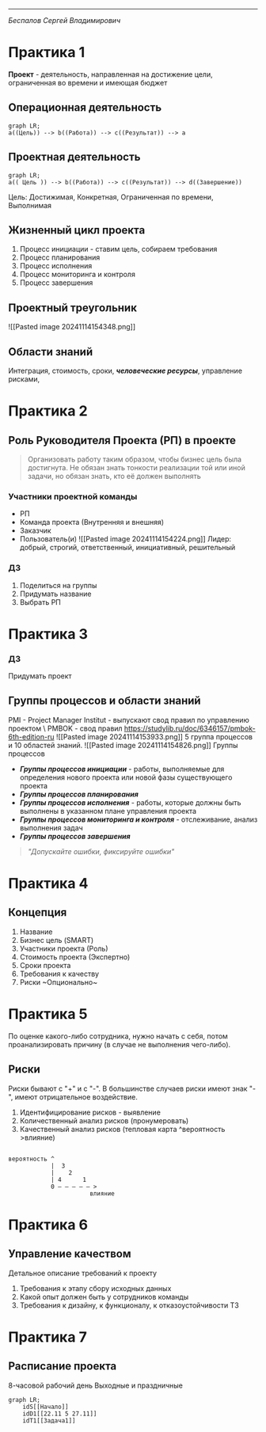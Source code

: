 
---
$Беспалов$ $Сергей$ $Владимирович$ 
# Практика 1
__Проект__ - деятельность, направленная на достижение цели, ограниченная во времени и имеющая бюджет
## Операционная деятельность
```mermaid
graph LR;
a((Цель)) --> b((Работа)) --> c((Результат)) --> a
```
## Проектная деятельность
```mermaid
graph LR;
a(( Цель )) --> b((Работа)) --> c((Результат)) --> d((Завершение))
```
Цель: Достижимая, Конкретная, Ограниченная по времени, Выполнимая

## Жизненный цикл проекта
1. Процесс инициации - ставим цель, собираем требования
2. Процесс планирования
3. Процесс исполнения
4. Процесс мониторинга и контроля
5. Процесс завершения
## Проектный треугольник
![[Pasted image 20241114154348.png]]

## Области знаний
Интеграция, стоимость, сроки, ___человеческие ресурсы___, управление рисками, 
# Практика 2
## Роль Руководителя Проекта (РП) в проекте
> Организовать работу таким образом, чтобы бизнес цель была достигнута. Не обязан знать тонкости реализации той или иной задачи, но обязан знать, кто её должен выполнять

### Участники проектной команды
- РП
- Команда проекта (Внутренняя и внешняя)
- Заказчик
- Пользователь(и)
![[Pasted image 20241114154224.png]]
Лидер: добрый, строгий, ответственный, инициативный, решительный 
### ДЗ
1. Поделиться на группы 
2. Придумать название 
3. Выбрать РП


# Практика 3
### ДЗ
Придумать проект
## Группы процессов и области знаний
PMI - Project Manager Institut - выпускают свод правил по управлению проектом \ 
PMBOK - свод правил
https://studylib.ru/doc/6346157/pmbok-6th-edition-ru
![[Pasted image 20241114153933.png]]
5 группа процессов и 10 областей знаний. 
![[Pasted image 20241114154826.png]]
Группы процессов 
- ***Группы процессов инициации*** - работы, выполняемые для определения нового проекта или новой фазы существующего проекта 
- ***Группы процессов планирования*** 
- ***Группы процессов исполнения*** - работы, которые должны быть выполнены в указанном плане управления проекта 
- ***Группы процессов мониторинга и контроля*** - отслеживание, анализ выполнения задач 
- ***Группы процессов завершения*** 

> *"Допускайте ошибки, фиксируйте ошибки"*

# Практика 4
## Концепция
1. Название 
2. Бизнес цель (SMART)
3. Участники проекта (Роль)
4. Стоимость проекта (Экспертно)
5. Сроки проекта
6. Требования к качеству
7. Риски ~Опционально~
# Практика 5
По оценке какого-либо сотрудника, нужно начать с себя, потом проанализировать причину (в случае не выполнения чего-либо). 
## Риски

Риски бывают с "+" и с "-".  В большинстве случаев риски имеют знак "-", имеют отрицательное воздействие.
1. Идентифицирование рисков - выявление
2. Количественный анализ рисков (пронумеровать)
3. Качественный анализ рисков (тепловая карта ^вероятность >влияние)
```
 
вероятность ^
            |  3
            |    2
            | 4      1
            0 — — — — — >
                       влияние

```

# Практика 6
## Управление качеством
Детальное описание требований к проекту
1. Требования к этапу сбору исходных данных
2. Какой опыт должен быть у сотрудников команды
3. Требования к дизайну, к функционалу, к отказоустойчивости 
ТЗ
# Практика 7
## Расписание проекта
8-часовой рабочий день
Выходные и праздничные 
```mermaid
graph LR;
    idS[[Начало]]
    idD1[[22.11 5 27.11]]
    idT1[[Задача1]]
    
```
